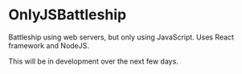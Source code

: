 # OnlyJSBattleship
Battleship using web servers, but only using JavaScript. Uses React framework and NodeJS.

This will be in development over the next few days.
